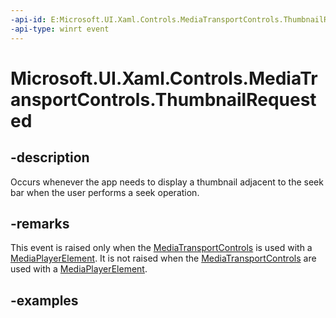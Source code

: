 ```yaml
---
-api-id: E:Microsoft.UI.Xaml.Controls.MediaTransportControls.ThumbnailRequested
-api-type: winrt event
---
```


# Microsoft.UI.Xaml.Controls.MediaTransportControls.ThumbnailRequested

<!--
public event Windows.Foundation.TypedEventHandler<Microsoft.UI.Xaml.Controls.MediaTransportControls,Microsoft.UI.Xaml.Media.MediaTransportControlsThumbnailRequestedEventArgs> ThumbnailRequested;
-->


## -description
Occurs whenever the app needs to display a thumbnail adjacent to the seek bar when the user performs a seek operation.

## -remarks
This event is raised only when the [MediaTransportControls](mediatransportcontrols.md) is used with a [MediaPlayerElement](mediaplayerelement.md). It is not raised when the [MediaTransportControls](mediatransportcontrols.md) are used with a [MediaPlayerElement](mediaplayerelement.md).

## -examples


